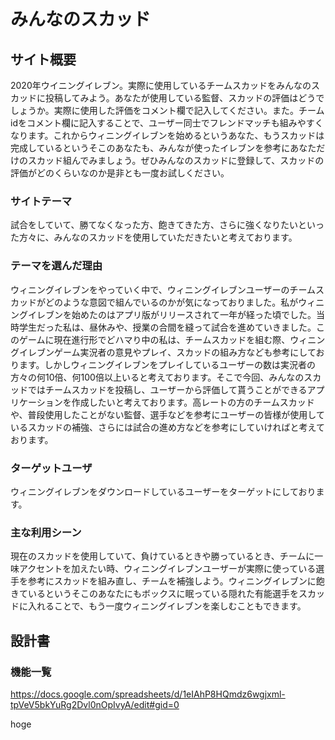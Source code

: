 # みんなのスカッド

## サイト概要
2020年ウイニングイレブン。実際に使用しているチームスカッドをみんなのスカッドに投稿してみよう。あなたが使用している監督、スカッドの評価はどうでしょうか。実際に使用した評価をコメント欄で記入してください。また。チームidをコメント欄に記入することで、ユーザー同士でフレンドマッチも組みやすくなります。これからウィニングイレブンを始めるというあなた、もうスカッドは完成しているというそこのあなたも、みんなが使ったイレブンを参考にあなただけのスカッド組んでみましょう。ぜひみんなのスカッドに登録して、スカッドの評価がどのくらいなのか是非とも一度お試しください。

### サイトテーマ
試合をしていて、勝てなくなった方、飽きてきた方、さらに強くなりたいといった方々に、みんなのスカッドを使用していただきたいと考えております。
### テーマを選んだ理由
ウィニングイレブンをやっていく中で、ウィニングイレブンユーザーのチームスカッドがどのような意図で組んでいるのかが気になっておりました。私がウィニングイレブンを始めたのはアプリ版がリリースされて一年が経った頃でした。当時学生だった私は、昼休みや、授業の合間を縫って試合を進めていきました。このゲームに現在進行形でどハマり中の私は、チームスカッドを組む際、ウィニングイレブンゲーム実況者の意見やプレイ、スカッドの組み方なども参考にしております。しかしウィニングイレブンをプレイしているユーザーの数は実況者の方々の何10倍、何100倍以上いると考えております。そこで今回、みんなのスカッドではチームスカッドを投稿し、ユーザーから評価して貰うことができるアプリケーションを作成したいと考えております。高レートの方のチームスカッドや、普段使用したことがない監督、選手などを参考にユーザーの皆様が使用しているスカッドの補強、さらには試合の進め方などを参考にしていければと考えております。


### ターゲットユーザ
ウィニングイレブンをダウンロードしているユーザーをターゲットにしております。

### 主な利用シーン
現在のスカッドを使用していて、負けているときや勝っているとき、チームに一味アクセントを加えたい時、ウィニングイレブンユーザーが実際に使っている選手を参考にスカッドを組み直し、チームを補強しよう。ウィニングイレブンに飽きているというそこのあなたにもボックスに眠っている隠れた有能選手をスカッドに入れることで、もう一度ウィニングイレブンを楽しむこともできます。

## 設計書

### 機能一覧
https://docs.google.com/spreadsheets/d/1eIAhP8HQmdz6wgjxml-tpVeV5bkYuRg2Dvl0nOpIvyA/edit#gid=0

hoge
